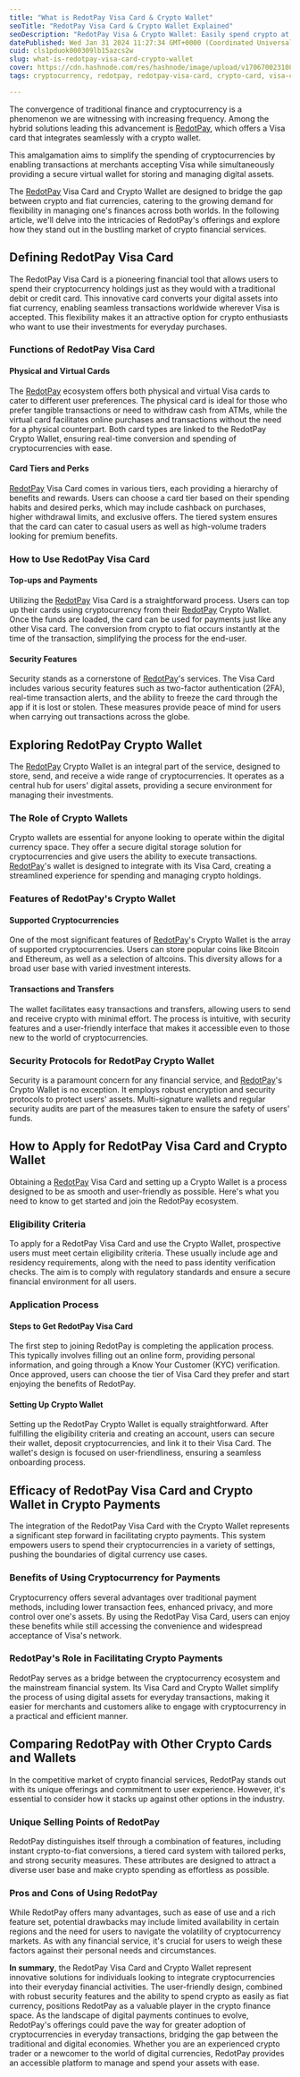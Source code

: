 ```yaml
---
title: "What is RedotPay Visa Card & Crypto Wallet"
seoTitle: "RedotPay Visa Card & Crypto Wallet Explained"
seoDescription: "RedotPay Visa & Crypto Wallet: Easily spend crypto at Visa merchants, enjoy tiered perks, and manage assets securely with a user-friendly design"
datePublished: Wed Jan 31 2024 11:27:34 GMT+0000 (Coordinated Universal Time)
cuid: cls1pduok000309lb15azcs2w
slug: what-is-redotpay-visa-card-crypto-wallet
cover: https://cdn.hashnode.com/res/hashnode/image/upload/v1706700231088/b154d674-e1b4-4fc1-b0d2-702a1298082a.jpeg
tags: cryptocurrency, redotpay, redotpay-visa-card, crypto-card, visa-card

---
```


The convergence of traditional finance and cryptocurrency is a phenomenon we are witnessing with increasing frequency. Among the hybrid solutions leading this advancement is [RedotPay](https://url.hk/i/en/pkee7), which offers a Visa card that integrates seamlessly with a crypto wallet.

This amalgamation aims to simplify the spending of cryptocurrencies by enabling transactions at merchants accepting Visa while simultaneously providing a secure virtual wallet for storing and managing digital assets.

The [RedotPay](https://url.hk/i/en/pkee7) Visa Card and Crypto Wallet are designed to bridge the gap between crypto and fiat currencies, catering to the growing demand for flexibility in managing one's finances across both worlds. In the following article, we'll delve into the intricacies of RedotPay's offerings and explore how they stand out in the bustling market of crypto financial services.

## **Defining RedotPay Visa Card**

The RedotPay Visa Card is a pioneering financial tool that allows users to spend their cryptocurrency holdings just as they would with a traditional debit or credit card. This innovative card converts your digital assets into fiat currency, enabling seamless transactions worldwide wherever Visa is accepted. This flexibility makes it an attractive option for crypto enthusiasts who want to use their investments for everyday purchases.

### **Functions of RedotPay Visa Card**

#### **Physical and Virtual Cards**

The [RedotPay](https://link.dollarpesa.com/pkee7) ecosystem offers both physical and virtual Visa cards to cater to different user preferences. The physical card is ideal for those who prefer tangible transactions or need to withdraw cash from ATMs, while the virtual card facilitates online purchases and transactions without the need for a physical counterpart. Both card types are linked to the RedotPay Crypto Wallet, ensuring real-time conversion and spending of cryptocurrencies with ease.

#### **Card Tiers and Perks**

[RedotPay](https://link.dollarpesa.com/pkee7) Visa Card comes in various tiers, each providing a hierarchy of benefits and rewards. Users can choose a card tier based on their spending habits and desired perks, which may include cashback on purchases, higher withdrawal limits, and exclusive offers. The tiered system ensures that the card can cater to casual users as well as high-volume traders looking for premium benefits.

### **How to Use RedotPay Visa Card**

#### **Top-ups and Payments**

Utilizing the [RedotPay](https://link.dollarpesa.com/pkee7) Visa Card is a straightforward process. Users can top up their cards using cryptocurrency from their [RedotPay](https://link.dollarpesa.com/pkee7) Crypto Wallet. Once the funds are loaded, the card can be used for payments just like any other Visa card. The conversion from crypto to fiat occurs instantly at the time of the transaction, simplifying the process for the end-user.

#### **Security Features**

Security stands as a cornerstone of [RedotPay](https://link.dollarpesa.com/pkee7)'s services. The Visa Card includes various security features such as two-factor authentication (2FA), real-time transaction alerts, and the ability to freeze the card through the app if it is lost or stolen. These measures provide peace of mind for users when carrying out transactions across the globe.

## **Exploring RedotPay Crypto Wallet**

The [RedotPay](https://link.dollarpesa.com/pkee7) Crypto Wallet is an integral part of the service, designed to store, send, and receive a wide range of cryptocurrencies. It operates as a central hub for users' digital assets, providing a secure environment for managing their investments.

### **The Role of Crypto Wallets**

Crypto wallets are essential for anyone looking to operate within the digital currency space. They offer a secure digital storage solution for cryptocurrencies and give users the ability to execute transactions. [RedotPay](https://link.dollarpesa.com/pkee7)'s wallet is designed to integrate with its Visa Card, creating a streamlined experience for spending and managing crypto holdings.

### **Features of RedotPay's Crypto Wallet**

#### **Supported Cryptocurrencies**

One of the most significant features of [RedotPay](https://link.dollarpesa.com/pkee7)'s Crypto Wallet is the array of supported cryptocurrencies. Users can store popular coins like Bitcoin and Ethereum, as well as a selection of altcoins. This diversity allows for a broad user base with varied investment interests.

#### **Transactions and Transfers**

The wallet facilitates easy transactions and transfers, allowing users to send and receive crypto with minimal effort. The process is intuitive, with security features and a user-friendly interface that makes it accessible even to those new to the world of cryptocurrencies.

### **Security Protocols for RedotPay Crypto Wallet**

Security is a paramount concern for any financial service, and [RedotPay](https://link.dollarpesa.com/pkee7)'s Crypto Wallet is no exception. It employs robust encryption and security protocols to protect users' assets. Multi-signature wallets and regular security audits are part of the measures taken to ensure the safety of users' funds.

## **How to Apply for RedotPay Visa Card and Crypto Wallet**

Obtaining a [RedotPay](https://link.dollarpesa.com/pkee7) Visa Card and setting up a Crypto Wallet is a process designed to be as smooth and user-friendly as possible. Here's what you need to know to get started and join the RedotPay ecosystem.

### **Eligibility Criteria**

To apply for a RedotPay Visa Card and use the Crypto Wallet, prospective users must meet certain eligibility criteria. These usually include age and residency requirements, along with the need to pass identity verification checks. The aim is to comply with regulatory standards and ensure a secure financial environment for all users.

### **Application Process**

#### **Steps to Get RedotPay Visa Card**

The first step to joining RedotPay is completing the application process. This typically involves filling out an online form, providing personal information, and going through a Know Your Customer (KYC) verification. Once approved, users can choose the tier of Visa Card they prefer and start enjoying the benefits of RedotPay.

#### **Setting Up Crypto Wallet**

Setting up the RedotPay Crypto Wallet is equally straightforward. After fulfilling the eligibility criteria and creating an account, users can secure their wallet, deposit cryptocurrencies, and link it to their Visa Card. The wallet's design is focused on user-friendliness, ensuring a seamless onboarding process.

## **Efficacy of RedotPay Visa Card and Crypto Wallet in Crypto Payments**

The integration of the RedotPay Visa Card with the Crypto Wallet represents a significant step forward in facilitating crypto payments. This system empowers users to spend their cryptocurrencies in a variety of settings, pushing the boundaries of digital currency use cases.

### **Benefits of Using Cryptocurrency for Payments**

Cryptocurrency offers several advantages over traditional payment methods, including lower transaction fees, enhanced privacy, and more control over one's assets. By using the RedotPay Visa Card, users can enjoy these benefits while still accessing the convenience and widespread acceptance of Visa's network.

### **RedotPay's Role in Facilitating Crypto Payments**

RedotPay serves as a bridge between the cryptocurrency ecosystem and the mainstream financial system. Its Visa Card and Crypto Wallet simplify the process of using digital assets for everyday transactions, making it easier for merchants and customers alike to engage with cryptocurrency in a practical and efficient manner.

## **Comparing RedotPay with Other Crypto Cards and Wallets**

In the competitive market of crypto financial services, RedotPay stands out with its unique offerings and commitment to user experience. However, it's essential to consider how it stacks up against other options in the industry.

### **Unique Selling Points of RedotPay**

RedotPay distinguishes itself through a combination of features, including instant crypto-to-fiat conversions, a tiered card system with tailored perks, and strong security measures. These attributes are designed to attract a diverse user base and make crypto spending as effortless as possible.

### **Pros and Cons of Using RedotPay**

While RedotPay offers many advantages, such as ease of use and a rich feature set, potential drawbacks may include limited availability in certain regions and the need for users to navigate the volatility of cryptocurrency markets. As with any financial service, it's crucial for users to weigh these factors against their personal needs and circumstances.

**In summary**, the RedotPay Visa Card and Crypto Wallet represent innovative solutions for individuals looking to integrate cryptocurrencies into their everyday financial activities. The user-friendly design, combined with robust security features and the ability to spend crypto as easily as fiat currency, positions RedotPay as a valuable player in the crypto finance space. As the landscape of digital payments continues to evolve, RedotPay's offerings could pave the way for greater adoption of cryptocurrencies in everyday transactions, bridging the gap between the traditional and digital economies. Whether you are an experienced crypto trader or a newcomer to the world of digital currencies, RedotPay provides an accessible platform to manage and spend your assets with ease.